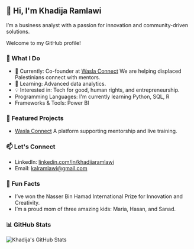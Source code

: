 ## 👋 Hi, I'm Khadija Ramlawi

I’m a business analyst with a passion for innovation and community-driven solutions.

Welcome to my GitHub profile!

### 💼 What I Do

- 🚀 Currently: Co-founder at [Wasla Connect](https://waslaconnect.com)
  We are helping displaced Palestinians connect with mentors.
- 🌱 Learning: Advanced data analytics.
- 💡 Interested in: Tech for good, human rights, and entrepreneurship.
- Programming Languages: I'm currently learning Python, SQL, R
- Frameworks & Tools: Power BI

### 🌟 Featured Projects

- [Wasla Connect](https://github.com/waslaconnect)
 A platform supporting mentorship and live training.

### 📫 Let's Connect

- LinkedIn: [linkedin.com/in/khadijaramlawi](https://linkedin.com/in/khadijaramlawi)
- Email: <kalramlawi@gmail.com>

### 🌟 Fun Facts

- I’ve won the Nasser Bin Hamad International Prize for Innovation and Creativity.
- I’m a proud mom of three amazing kids: Maria, Hasan, and Sanad.

### 📊 GitHub Stats

![Khadija's GitHub Stats](https://github-readme-stats.vercel.app/api?username=khadijaramlawi&show_icons=true&theme=radical)
